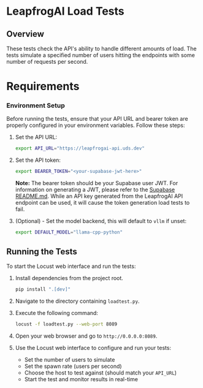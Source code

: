 # LeapfrogAI Load Tests

## Overview

These tests check the API's ability to handle different amounts of load. The tests simulate a specified number of users hitting the endpoints with some number of requests per second.

# Requirements

### Environment Setup

Before running the tests, ensure that your API URL and bearer token are properly configured in your environment variables. Follow these steps:

1. Set the API URL:
   ```bash
   export API_URL="https://leapfrogai-api.uds.dev"
   ```

2. Set the API token:
   ```bash
   export BEARER_TOKEN="<your-supabase-jwt-here>"
   ```

   **Note:** The bearer token should be your Supabase user JWT. For information on generating a JWT, please refer to the [Supabase README.md](../../packages/supabase/README.md). While an API key generated from the LeapfrogAI API endpoint can be used, it will cause the token generation load tests to fail.

3. (Optional) - Set the model backend, this will default to `vllm` if unset:
      ```bash
   export DEFAULT_MODEL="llama-cpp-python"
   ```

## Running the Tests

To start the Locust web interface and run the tests:

1. Install dependencies from the project root.
   ```bash
   pip install ".[dev]"
   ```

2. Navigate to the directory containing `loadtest.py`.

3. Execute the following command:
   ```bash
   locust -f loadtest.py --web-port 8089
   ```

4. Open your web browser and go to `http://0.0.0.0:8089`.

5. Use the Locust web interface to configure and run your tests:
   - Set the number of users to simulate
   - Set the spawn rate (users per second)
   - Choose the host to test against (should match your `API_URL`)
   - Start the test and monitor results in real-time